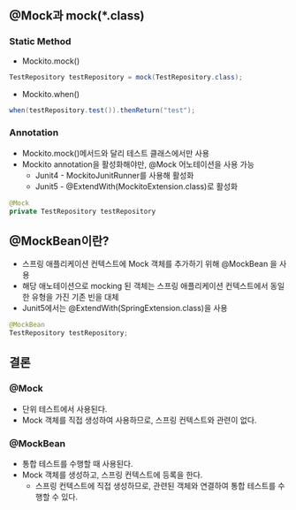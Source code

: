 ## @Mock과 mock(\*.class)
### Static Method
- Mockito.mock()
```java
TestRepository testRepository = mock(TestRepository.class);
```
- Mockito.when()
```java
when(testRepository.test()).thenReturn("test");
```

### Annotation
- Mockito.mock()메서드와 달리 테스트 클래스에서만 사용
- Mockito annotation을 활성화해야만, @Mock 어노테이션을 사용 가능
	- Junit4 - MockitoJunitRunner를 사용해 활성화
	- Junit5 - @ExtendWith(MockitoExtension.class)로 활성화
```java
@Mock
private TestRepository testRepository
```

## @MockBean이란?
- 스프링 애플리케이션 컨텍스트에 Mock 객체를 추가하기 위해 @MockBean 을 사용
- 해당 애노테이션으로 mocking 된 객체는 스프링 애플리케이션 컨텍스트에서 동일한 유형을 가진 기존 빈을 대체
- Junit5에서는 @ExtendWith(SpringExtension.class)을 사용

```java
@MockBean 
TestRepository testRepository;
```

## 결론
### @Mock
- 단위 테스트에서 사용된다.
- Mock 객체를 직접 생성하여 사용하므로, 스프링 컨텍스트와 관련이 없다.

### @MockBean
- 통합 테스트를 수행할 때 사용된다.
- Mock 객체를 생성하고, 스프링 컨텍스트에 등록을 한다.
    - 스프링 컨텍스트에 직접 생성하므로, 관련된 객체와 연결하여 통합 테스트를 수행할 수 있다.